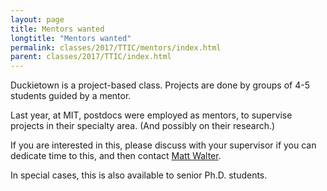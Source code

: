 ```yaml
---
layout: page
title: Mentors wanted
longtitle: "Mentors wanted"
permalink: classes/2017/TTIC/mentors/index.html
parent: classes/2017/TTIC/index.html
---
```


Duckietown is a project-based class. Projects
are done by groups of 4-5 students guided by a mentor.

Last year, at MIT, postdocs were employed as mentors,
to supervise projects in their specialty area. (And possibly
on their research.)

If you are interested in this, please discuss with your
supervisor if you can dedicate time to this, and then
contact [Matt Walter](http://ttic.edu/walter).

In special cases, this is also available to senior
Ph.D. students.
